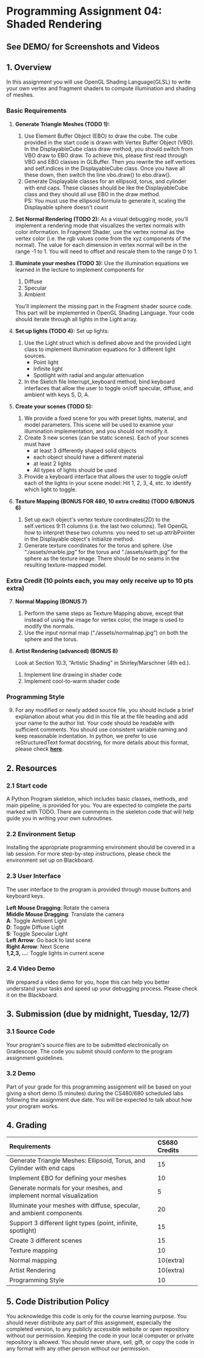 # Programming Assignment 04: Shaded Rendering

## See DEMO/ for Screenshots and Videos


## 1. Overview

In this assignment you will use OpenGL Shading Language(GLSL) to write your own vertex and fragment shaders to compute illumination and shading of meshes.


### Basic Requirements



1. **Generate Triangle Meshes (TODO 1):**
    1. Use Element Buffer Object (EBO) to draw the cube. The cube provided in the start code is drawn with Vertex Buffer Object (VBO). In the DisplayableCube class draw method, you should switch from VBO draw to EBO draw. To achieve this, please first read through VBO and EBO classes in GLBuffer. Then you rewrite the self.vertices and self.indices in the DisplayableCube class. Once you have all these down, then switch the line vbo.draw() to ebo.draw().
    2. Generate Displayable classes for an ellipsoid, torus, and cylinder with end caps. These classes should be like the DisplayableCube class and they should all use EBO in the draw method. \
PS: You must use the ellipsoid formula to generate it, scaling the Displayable sphere doesn't count
2. **Set Normal Rendering (TODO 2):** As a visual debugging mode, you’ll implement a rendering mode that visualizes the vertex normals with color information. In Fragment Shader, use the vertex normal as the vertex color (i.e. the rgb values come from the xyz components of the normal). The value for each dimension in vertex normal will be in the range -1 to 1. You will need to offset and rescale them to the range 0 to 1.
3. **Illuminate your meshes (TODO 3):** Use the illumination equations we learned in the lecture to implement components for 
    1. Diffuse
    2. Specular
    3. Ambient

    You’ll implement the missing part in the Fragment shader source code. This part will be implemented in OpenGL Shading Language. Your code should iterate through all lights in the Light array.

4. **Set up lights (TODO 4):** Set up lights:
    1. Use the Light struct which is defined above and the provided Light class to implement illumination equations for 3 different light sources.
        * Point light
        * Infinite light
        * Spotlight with radial and angular attenuation
    2. In the Sketch file Interrupt_keyboard method, bind keyboard interfaces that allow the user to toggle on/off specular, diffuse, and ambient with keys S, D, A.
5. **Create your scenes (TODO 5):**
    1. We provide a fixed scene for you with preset lights, material, and model parameters. This scene will be used to examine your illumination implementation, and you should not modify it. 
    2. Create 3 new scenes (can be static scenes). Each of your scenes must have
        * at least 3 differently shaped solid objects
        * each object should have a different material
        * at least 2 lights
        * All types of lights should be used
    3. Provide a keyboard interface that allows the user to toggle on/off each of the lights in your scene model: Hit 1, 2, 3, 4, etc. to identify which light to toggle.
6. **Texture Mapping (BONUS FOR 480, 10 extra credits) (TODO 6/BONUS 6)**
    1. Set up each object's vertex texture coordinates(2D) to the self.vertices 9:11 columns (i.e. the last two columns). Tell OpenGL how to interpret these two columns: you need to set up attribPointer in the Displayable object's initialize method.
    2. Generate texture coordinates for the torus and sphere. Use “./assets/marble.jpg” for the torus and “./assets/earth.jpg” for the sphere as the texture image. There should be no seams in the resulting texture-mapped model. 


### Extra Credit (10 points each, you may only receive up to 10 pts extra)



7. **Normal Mapping (BONUS 7)**
    1. Perform the same steps as Texture Mapping above, except that instead of using the image for vertex color, the image is used to modify the normals.
    2. Use the input normal map (“./assets/normalmap.jpg”) on both the sphere and the torus.
8. **Artist Rendering (advanced) (BONUS 8)**

    Look at Section 10.3, “Artistic Shading” in Shirley/Marschner (4th ed.).

    1. Implement line drawing in shader code
    2. Implement cool-to-warm shader code


### Programming Style

9. For any modified or newly added source file, you should include a brief explanation about what you did in this file at the file heading and add your name to the author list. Your code should be readable with sufficient comments. You should use consistent variable naming and keep reasonable indentation. In python, we prefer to use reStructuredText format docstring, for more details about this format, please check **[here](https://devguide.python.org/documenting/)**.


## 2. Resources


### 2.1 Start code

A Python Program skeleton, which includes basic classes, methods, and main pipeline, is provided for you. You are expected to complete the parts marked with TODO. There are comments in the skeleton code that will help guide you in writing your own subroutines.


### 2.2 Environment Setup

Installing the appropriate programming environment should be covered in a lab session. For more step-by-step instructions, please check the environment set up on Blackboard.


### 2.3 User Interface

The user interface to the program is provided through mouse buttons and keyboard keys.

**Left Mouse Dragging**: Rotate the camera\
**Middle Mouse Dragging**: Translate the camera\
**A**: Toggle Ambient Light\
**D**: Toggle Diffuse Light\
**S**: Toggle Specular Light\
**Left Arrow**: Go back to last scene\
**Right Arrow**: Next Scene\
**1,2,3, ...**: Toggle lights in current scene


### 2.4 Video Demo

We prepared a video demo for you, hope this can help you better understand your tasks and speed up your debugging process. Please check it on the Blackboard.


## 3. Submission (due by midnight, Tuesday, 12/7)


### 3.1 Source Code

Your program's source files are to be submitted electronically on Gradescope. The code you submit should conform to the program assignment guidelines.


### 3.2 Demo

Part of your grade for this programming assignment will be based on your giving a short demo (5 minutes) during the CS480/680 scheduled labs following the assignment due date. You will be expected to talk about how your program works.


## 4. Grading

| Requirements                                                           | CS680 Credits |
| :--------------------------------------------------------------------- | :------------ |
| Generate Triangle Meshes: Ellipsoid, Torus, and Cylinder with end caps | 15            |
| Implement EBO for defining your meshes                                 | 10            |
| Generate normals for your meshes, and implement normal visualization   | 5             |
| Illuminate your meshes with diffuse, specular, and ambient components  | 20            |
| Support 3 different light types (point, infinite, spotlight)           | 15            |
| Create 3 different scenes                                              | 15            |
| Texture mapping                                                        | 10            |
| Normal mapping                                                         | 10(extra)     |
| Artist Rendering                                                       | 10(extra)     |
| Programming Style                                                      | 10            |



## 5. Code Distribution Policy

You acknowledge this code is only for the course learning purpose. You should never distribute any part of this assignment, especially the completed version, to any publicly accessible website or open repository without our permission. Keeping the code in your local computer or private repository is allowed. You should never share, sell, gift, or copy the code in any format with any other person without our permission.
